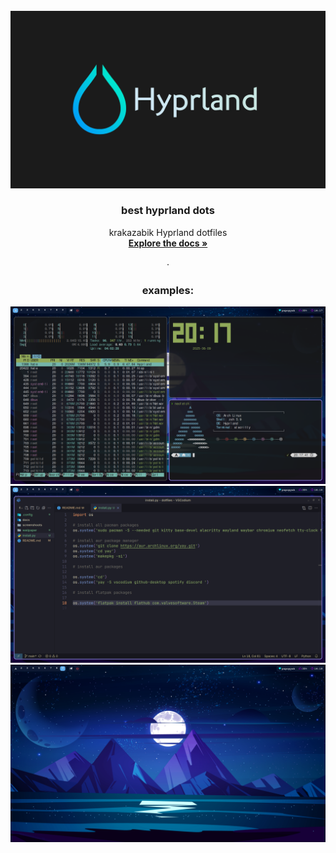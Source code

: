 
<br />
<div align="center">
  <a href="https://github.com/krakazabrik/dotfiles">
    <img src="images/logo.webp" alt="Logo">
  </a>

  <h3 align="center">best hyprland dots</h3>

  <p align="center">
    krakazabik Hyprland dotfiles 
    <br />
    <a href="https://github.com/krakazabrik/dotfiles/docs"><strong>Explore the docs »</strong></a>
    <br />
    <br />
    &middot;
  </p>
</div>
<div align="center">
    <h3 align="center">examples: </h3>
    <img src="screenshoots/htopss.png">
    <br>
    <img src="screenshoots/codess.png">
    <br>
    <img src="screenshoots/workspacess.png">
</div>


